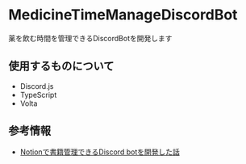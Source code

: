# MedicineTimeManageDiscordBot
薬を飲む時間を管理できるDiscordBotを開発します

## 使用するものについて
- Discord.js
- TypeScript
- Volta

## 参考情報
- [Notionで書籍管理できるDiscord botを開発した話](https://zenn.dev/takumi/articles/1b30dddff067b6)
